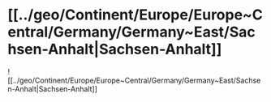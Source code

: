 # [[../geo/Continent/Europe/Europe~Central/Germany/Germany~East/Sachsen-Anhalt|Sachsen-Anhalt]] 

![[../geo/Continent/Europe/Europe~Central/Germany/Germany~East/Sachsen-Anhalt|Sachsen-Anhalt]] 

